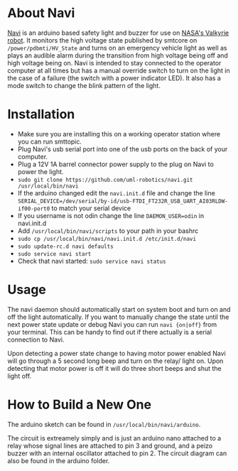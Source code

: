 # About Navi
[Navi](http://zelda.wikia.com/wiki/Navi) is an arduino based safety light and buzzer for use on [NASA's Valkyrie robot](http://www.nasa.gov/feature/nasa-looks-to-university-robotics-groups-to-advance-latest-humanoid-robot).  It monitors the high voltage state published by smtcore on ```/power/pdbmti/HV_State``` and turns on an emergency vehicle light as well as plays an audible alarm
during the transition from high voltage being off and high voltage being on.  Navi is intended to stay connected to the operator computer at all times but has a manual override switch to turn on the light in the case of a failure (the switch with a power indicator LED).  It also has a mode switch to change the blink pattern of the light.

# Installation
 * Make sure you are installing this on a working operator station where you can run smttopic.
 * Plug Navi's usb serial port into one of the usb ports on the back of your computer.
 * Plug a 12V 1A barrel connector power supply to the plug on Navi to power the light.
 * ```sudo git clone https://github.com/uml-robotics/navi.git /usr/local/bin/navi```
 * If the arduino changed edit the ```navi.init.d``` file and change the line ```SERIAL_DEVICE=/dev/serial/by-id/usb-FTDI_FT232R_USB_UART_AI03RLDW-if00-port0``` to match your serial device
 * If you username is not odin change the line ```DAEMON_USER=odin``` in navi.init.d
 * Add ```/usr/local/bin/navi/scripts``` to your path in your bashrc
 * ```sudo cp /usr/local/bin/navi/navi.init.d /etc/init.d/navi```
 * ```sudo update-rc.d navi defaults```
 * ```sudo service navi start```
 * Check that navi started: ```sudo service navi status```


# Usage
The navi daemon should automatically start on system boot and turn on and off the light automatically.  If you want to manually change the state
until the next power state update or debug Navi you can run ```navi {on|off}``` from your terminal.  This can be handy to find out if there
actually is a serial connection to Navi.

Upon detecting a power state change to having motor power enabled Navi will go through a 5 second long beep and turn on the relay/ light on.
Upon detecting that motor power is off it will do three short beeps and shut the light off.

# How to Build a New One
The arduino sketch can be found in ```/usr/local/bin/navi/arduino```.

The circuit is extreamely simply and is just an arduino nano attached to a relay whose signal lines are attached to pin 3 and ground, and a peizo buzzer with an internal oscillator attached to pin 2.  The circuit diagram can also be found in the arduino folder.
